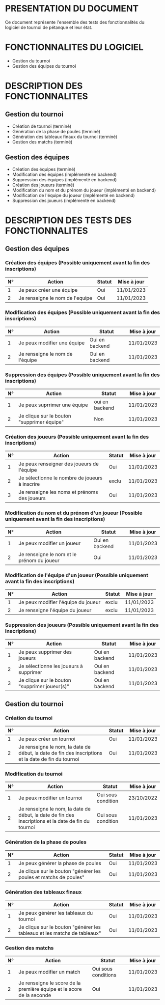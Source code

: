 # PRESENTATION DU DOCUMENT
Ce document représente l'ensemble des tests des fonctionnalités du logiciel de tournoi de pétanque et leur état.


# FONCTIONNALITES DU LOGICIEL
- Gestion du tournoi
- Gestion des équipes du tournoi


# DESCRIPTION DES FONCTIONNALITES
## Gestion du tournoi
- Création de tournoi (terminé)
- Génération de la phase de poules (terminé)
- Génération des tableaux finaux du tournoi (terminé)
- Gestion des matchs (terminé)


## Gestion des équipes
- Création des équipes (terminé)
- Modification des équipes (implémenté en backend)
- Suppression des équipes (implémenté en backend)
- Création des joueurs (terminé)
- Modification du nom et du prénom du joueur (implémenté en backend)
- Modification de l'équipe du joueur (implémenté en backend)
- Suppression des joueurs (implémenté en backend)


# DESCRIPTION DES TESTS DES FONCTIONNALITES
## Gestion des équipes
### Création des équipes (Possible uniquement avant la fin des inscriptions)

| N°  | Action  | Statut  | Mise à jour  |
|---|---|---|---|
| 1  | Je peux créer une équipe  | Oui  | 11/01/2023  |
| 2  | Je renseigne le nom de l'equipe  | Oui  | 11/01/2023  |


### Modification des équipes (Possible uniquement avant la fin des inscriptions)
| N°  | Action  | Statut  | Mise à jour  |
|---|---|---|---|
| 1  | Je peux modifier une équipe  | Oui en backend  | 11/01/2023  |
| 2  | Je renseigne le nom de l'équipe | Oui en backend  | 11/01/2023  |


### Suppression des équipes (Possible uniquement avant la fin des inscriptions)
| N°  | Action  | Statut  | Mise à jour  |
|---|---|---|---|
| 1  | Je peux suprrimer une équipe  | oui en backend  | 11/01/2023  |
| 2  | Je clique sur le bouton "supprimer équipe" |  Non | 11/01/2023  |


### Création des joueurs (Possible uniquement avant la fin des inscriptions)
| N°  | Action  | Statut  | Mise à jour  |
|---|---|---|---|
| 1  | Je peux renseigner des joueurs de l'équipe | Oui  | 11/01/2023  |
| 2  | Je sélectionne le nombre de joueurs à inscrire  | exclu | 11/01/2023  |
| 3  | Je renseigne les noms et prénoms des joueurs  | Oui  | 11/01/2023  |

### Modification du nom et du prénom d'un joueur (Possible uniquement avant la fin des inscriptions)
| N°  | Action  | Statut  | Mise à jour  |
|---|---|---|---|
| 1  | Je peux modifier un joueur  | Oui en backend  | 11/01/2023  |
| 2  | Je renseigne le nom et le prénom du joueur | Oui  | 11/01/2023  |

### Modification de l'équipe d'un joueur (Possible uniquement avant la fin des inscriptions)
| N°  | Action  | Statut  | Mise à jour  |
|---|---|---|---|
| 1  | Je peux modifier l'équipe du joueur  | exclu  | 11/01/2023 |
| 2  | Je renseigne l'équipe du joueur| exclu  | 11/01/2023  |


### Suppression des joueurs (Possible uniquement avant la fin des inscriptions)
| N°  | Action  | Statut  | Mise à jour  |
|---|---|---|---|
| 1  | Je peux supprimer des joueurs  | Oui en backend  | 11/01/2023  |
| 2  | Je sélectionne les joueurs à supprimer  | Oui en backend  | 11/01/2023  |
| 3  | Je clique sur le bouton "supprimer joueur(s)"  | Oui en backend  | 11/01/2023  |



## Gestion du tournoi
### Création du tournoi
| N°  | Action  | Statut  | Mise à jour  |
|---|---|---|---|
| 1  | Je peux créer un tournoi  | Oui  | 11/01/2023  |
| 2  | Je renseigne le nom, la date de début, la date de fin des inscriptions et la date de fin du tournoi  | Oui  | 11/01/2023  |

### Modification du tournoi
| N°  | Action  | Statut  | Mise à jour  |
|---|---|---|---|
| 1  | Je peux modifier un tournoi  | Oui sous condition  | 23/10/2022  |
| 2  | Je renseigne le nom, la date de début, la date de fin des inscriptions et la date de fin du tournoi  | Oui sous condition  | 11/01/2023  |

### Génération de la phase de poules
| N°  | Action  | Statut  | Mise à jour  |
|---|---|---|---|
| 1  | Je peux générer la phase de poules  | Oui  | 11/01/2023  |
| 2  | Je clique sur le bouton "générer les poules et matchs de poules" | Oui  | 11/01/2023  |


### Génération des tableaux finaux
| N°  | Action  | Statut  | Mise à jour  |
|---|---|---|---|
| 1  | Je peux générer les tableaux du tournoi  | Oui  | 11/01/2023  |
| 2  | Je clique sur le bouton "générer les tableaux et les matchs de tableaux"  | Oui  | 11/01/2023  |

### Gestion des matchs
| N°  | Action  | Statut  | Mise à jour  |
|---|---|---|---|
| 1  | Je peux modifier un match  | Oui sous conditions  | 11/01/2023  |
| 2  | Je renseigne le score de la première équipe et le score de la seconde  | Oui  | 11/01/2023  |
